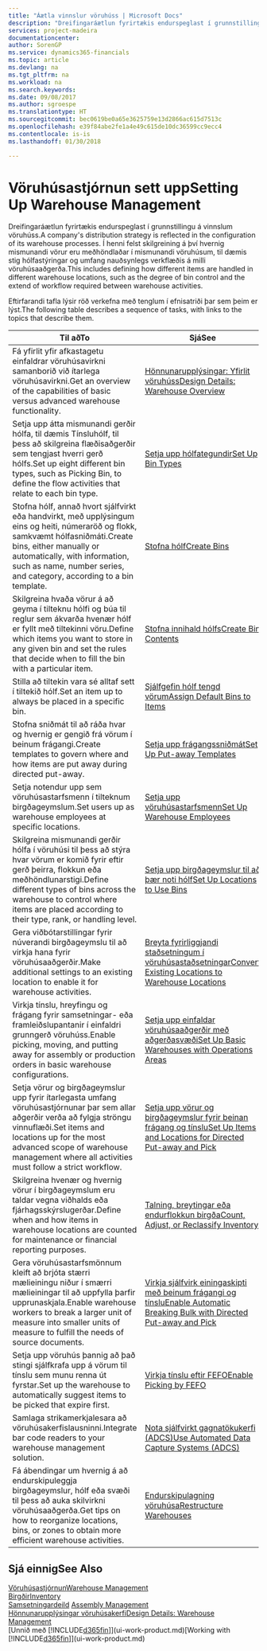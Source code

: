 ```yaml
---
title: "Áætla vinnslur vöruhúss | Microsoft Docs"
description: "Dreifingaráætlun fyrirtækis endurspeglast í grunnstillingu á vinnslum vöruhúss. Í henni felst skilgreining á því hvernig mismunandi vörur eru meðhöndlaðar í mismunandi vöruhúsum, til dæmis stig hólfastýringar og umfang nauðsynlegs verkflæðis á milli vöruhúsaaðgerða."
services: project-madeira
documentationcenter: 
author: SorenGP
ms.service: dynamics365-financials
ms.topic: article
ms.devlang: na
ms.tgt_pltfrm: na
ms.workload: na
ms.search.keywords: 
ms.date: 09/08/2017
ms.author: sgroespe
ms.translationtype: HT
ms.sourcegitcommit: bec0619be0a65e3625759e13d2866ac615d7513c
ms.openlocfilehash: e39f84abe2fe1a4e49c615de10dc36599cc9ecc4
ms.contentlocale: is-is
ms.lasthandoff: 01/30/2018

---
```

# <a name="setting-up-warehouse-management"></a><span data-ttu-id="20c8b-104">Vöruhúsastjórnun sett upp</span><span class="sxs-lookup"><span data-stu-id="20c8b-104">Setting Up Warehouse Management</span></span>
<span data-ttu-id="20c8b-105">Dreifingaráætlun fyrirtækis endurspeglast í grunnstillingu á vinnslum vöruhúss.</span><span class="sxs-lookup"><span data-stu-id="20c8b-105">A company's distribution strategy is reflected in the configuration of its warehouse processes.</span></span> <span data-ttu-id="20c8b-106">Í henni felst skilgreining á því hvernig mismunandi vörur eru meðhöndlaðar í mismunandi vöruhúsum, til dæmis stig hólfastýringar og umfang nauðsynlegs verkflæðis á milli vöruhúsaaðgerða.</span><span class="sxs-lookup"><span data-stu-id="20c8b-106">This includes defining how different items are handled in different warehouse locations, such as the degree of bin control and the extend of workflow required between warehouse activities.</span></span>  

 <span data-ttu-id="20c8b-107">Eftirfarandi tafla lýsir röð verkefna með tenglum í efnisatriði þar sem þeim er lýst.</span><span class="sxs-lookup"><span data-stu-id="20c8b-107">The following table describes a sequence of tasks, with links to the topics that describe them.</span></span>   

|<span data-ttu-id="20c8b-108">**Til að**</span><span class="sxs-lookup"><span data-stu-id="20c8b-108">**To**</span></span>|<span data-ttu-id="20c8b-109">**Sjá**</span><span class="sxs-lookup"><span data-stu-id="20c8b-109">**See**</span></span>|  
|------------|-------------|  
|<span data-ttu-id="20c8b-110">Fá yfirlit yfir afkastagetu einfaldrar vöruhúsavirkni samanborið við ítarlega vöruhúsavirkni.</span><span class="sxs-lookup"><span data-stu-id="20c8b-110">Get an overview of the capabilities of basic versus advanced warehouse functionality.</span></span>|[<span data-ttu-id="20c8b-111">Hönnunarupplýsingar: Yfirlit vöruhúss</span><span class="sxs-lookup"><span data-stu-id="20c8b-111">Design Details: Warehouse Overview</span></span>](design-details-warehouse-overview.md)|  
|<span data-ttu-id="20c8b-112">Setja upp átta mismunandi gerðir hólfa, til dæmis Tínsluhólf, til þess að skilgreina flæðisaðgerðir sem tengjast hverri gerð hólfs.</span><span class="sxs-lookup"><span data-stu-id="20c8b-112">Set up eight different bin types, such as Picking Bin, to define the flow activities that relate to each bin type.</span></span>|[<span data-ttu-id="20c8b-113">Setja upp hólfategundir</span><span class="sxs-lookup"><span data-stu-id="20c8b-113">Set Up Bin Types</span></span>](warehouse-how-to-set-up-bin-types.md)|  
|<span data-ttu-id="20c8b-114">Stofna hólf, annað hvort sjálfvirkt eða handvirkt, með upplýsingum eins og heiti, númeraröð og flokk, samkvæmt hólfasniðmáti.</span><span class="sxs-lookup"><span data-stu-id="20c8b-114">Create bins, either manually or automatically, with information, such as name, number series, and category, according to a bin template.</span></span>|[<span data-ttu-id="20c8b-115">Stofna hólf</span><span class="sxs-lookup"><span data-stu-id="20c8b-115">Create Bins</span></span>](warehouse-how-to-create-individual-bins.md)|  
|<span data-ttu-id="20c8b-116">Skilgreina hvaða vörur á að geyma í tilteknu hólfi og búa til reglur sem ákvarða hvenær hólf er fyllt með tiltekinni vöru.</span><span class="sxs-lookup"><span data-stu-id="20c8b-116">Define which items you want to store in any given bin and set the rules that decide when to fill the bin with a particular item.</span></span>|[<span data-ttu-id="20c8b-117">Stofna innihald hólfs</span><span class="sxs-lookup"><span data-stu-id="20c8b-117">Create Bin Contents</span></span>](warehouse-how-to-set-up-bin-contents.md)|  
|<span data-ttu-id="20c8b-118">Stilla að tiltekin vara sé alltaf sett í tiltekið hólf.</span><span class="sxs-lookup"><span data-stu-id="20c8b-118">Set an item up to always be placed in a specific bin.</span></span>|[<span data-ttu-id="20c8b-119">Sjálfgefin hólf tengd vörum</span><span class="sxs-lookup"><span data-stu-id="20c8b-119">Assign Default Bins to Items</span></span>](warehouse-how-to-assign-default-bins-to-items.md)|
|<span data-ttu-id="20c8b-120">Stofna sniðmát til að ráða hvar og hvernig er gengið frá vörum í beinum frágangi.</span><span class="sxs-lookup"><span data-stu-id="20c8b-120">Create templates to govern where and how items are put away during directed put-away.</span></span>|[<span data-ttu-id="20c8b-121">Setja upp frágangssniðmát</span><span class="sxs-lookup"><span data-stu-id="20c8b-121">Set Up Put-away Templates</span></span>](warehouse-how-to-set-up-put-away-templates.md)|
|<span data-ttu-id="20c8b-122">Setja notendur upp sem vöruhúsastarfsmenn í tilteknum birgðageymslum.</span><span class="sxs-lookup"><span data-stu-id="20c8b-122">Set users up as warehouse employees at specific locations.</span></span>|[<span data-ttu-id="20c8b-123">Setja upp vöruhúsastarfsmenn</span><span class="sxs-lookup"><span data-stu-id="20c8b-123">Set Up Warehouse Employees</span></span>](warehouse-how-to-set-up-warehouse-employees.md)|
|<span data-ttu-id="20c8b-124">Skilgreina mismunandi gerðir hólfa í vöruhúsi til þess að stýra hvar vörum er komið fyrir eftir gerð þeirra, flokkun eða meðhöndlunarstigi.</span><span class="sxs-lookup"><span data-stu-id="20c8b-124">Define different types of bins across the warehouse to control where items are placed according to their type, rank, or handling level.</span></span>|[<span data-ttu-id="20c8b-125">Setja upp birgðageymslur til að þær noti hólf</span><span class="sxs-lookup"><span data-stu-id="20c8b-125">Set Up Locations to Use Bins</span></span>](warehouse-how-to-set-up-locations-to-use-bins.md)|
|<span data-ttu-id="20c8b-126">Gera viðbótarstillingar fyrir núverandi birgðageymslu til að virkja hana fyrir vöruhúsaaðgerðir.</span><span class="sxs-lookup"><span data-stu-id="20c8b-126">Make additional settings to an existing location to enable it for warehouse activities.</span></span>|[<span data-ttu-id="20c8b-127">Breyta fyrirliggjandi staðsetningum í vöruhúsastaðsetningar</span><span class="sxs-lookup"><span data-stu-id="20c8b-127">Convert Existing Locations to Warehouse Locations</span></span>](warehouse-how-to-convert-existing-locations-to-warehouse-locations.md)|
|<span data-ttu-id="20c8b-128">Virkja tínslu, hreyfingu og frágang fyrir samsetningar- eða framleiðslupantanir í einfaldri grunngerð vöruhúss.</span><span class="sxs-lookup"><span data-stu-id="20c8b-128">Enable picking, moving, and putting away for assembly or production orders in basic warehouse configurations.</span></span>|[<span data-ttu-id="20c8b-129">Setja upp einfaldar vöruhúsaaðgerðir með aðgerðasvæði</span><span class="sxs-lookup"><span data-stu-id="20c8b-129">Set Up Basic Warehouses with Operations Areas</span></span>](warehouse-how-to-set-up-basic-warehouses-with-operations-areas.md)|  
|<span data-ttu-id="20c8b-130">Setja vörur og birgðageymslur upp fyrir ítarlegasta umfang vöruhúsastjórnunar þar sem allar aðgerðir verða að fylgja ströngu vinnuflæði.</span><span class="sxs-lookup"><span data-stu-id="20c8b-130">Set items and locations up for the most advanced scope of warehouse management where all activities must follow a strict workflow.</span></span>|[<span data-ttu-id="20c8b-131">Setja upp vörur og birgðageymslur fyrir beinan frágang og tínslu</span><span class="sxs-lookup"><span data-stu-id="20c8b-131">Set Up Items and Locations for Directed Put-away and Pick</span></span>](warehouse-how-to-set-up-items-for-directed-put-away-and-pick.md)|  
|<span data-ttu-id="20c8b-132">Skilgreina hvenær og hvernig vörur í birgðageymslum eru taldar vegna viðhalds eða fjárhagsskýrslugerðar.</span><span class="sxs-lookup"><span data-stu-id="20c8b-132">Define when and how items in warehouse locations are counted for maintenance or financial reporting purposes.</span></span>|[<span data-ttu-id="20c8b-133">Talning, breytingar eða endurflokkun birgða</span><span class="sxs-lookup"><span data-stu-id="20c8b-133">Count, Adjust, or Reclassify Inventory</span></span>](inventory-how-count-adjust-reclassify.md)|
|<span data-ttu-id="20c8b-134">Gera vöruhúsastarfsmönnum kleift að brjóta stærri mælieiningu niður í smærri mælieiningar til að uppfylla þarfir upprunaskjala.</span><span class="sxs-lookup"><span data-stu-id="20c8b-134">Enable warehouse workers to break a larger unit of measure into smaller units of measure to fulfill the needs of source documents.</span></span>|[<span data-ttu-id="20c8b-135">Virkja sjálfvirk einingaskipti með beinum frágangi og tínslu</span><span class="sxs-lookup"><span data-stu-id="20c8b-135">Enable Automatic Breaking Bulk with Directed Put-away and Pick</span></span>](warehouse-enable-automatic-breaking-bulk-with-directed-put-away-and-pick.md)|  
|<span data-ttu-id="20c8b-136">Setja upp vöruhús þannig að það stingi sjálfkrafa upp á vörum til tínslu sem munu renna út fyrstar.</span><span class="sxs-lookup"><span data-stu-id="20c8b-136">Set up the warehouse to automatically suggest items to be picked that expire first.</span></span>|[<span data-ttu-id="20c8b-137">Virkja tínslu eftir FEFO</span><span class="sxs-lookup"><span data-stu-id="20c8b-137">Enable Picking by FEFO</span></span>](warehouse-picking-by-fefo.md)|
|<span data-ttu-id="20c8b-138">Samlaga strikamerkjalesara að vöruhúsakerfislausninni.</span><span class="sxs-lookup"><span data-stu-id="20c8b-138">Integrate bar code readers to your warehouse management solution.</span></span>|[<span data-ttu-id="20c8b-139">Nota sjálfvirkt gagnatökukerfi (ADCS)</span><span class="sxs-lookup"><span data-stu-id="20c8b-139">Use Automated Data Capture Systems (ADCS)</span></span>](warehouse-use-automated-data-capture-systems-adcs.md)|  
|<span data-ttu-id="20c8b-140">Fá ábendingar um hvernig á að endurskipuleggja birgðageymslur, hólf eða svæði til þess að auka skilvirkni vöruhúsaaðgerða.</span><span class="sxs-lookup"><span data-stu-id="20c8b-140">Get tips on how to reorganize locations, bins, or zones to obtain more efficient warehouse activities.</span></span>|[<span data-ttu-id="20c8b-141">Endurskipulagning vöruhúsa</span><span class="sxs-lookup"><span data-stu-id="20c8b-141">Restructure Warehouses</span></span>](warehouse-how-to-restructure-warehouses.md)|  

## <a name="see-also"></a><span data-ttu-id="20c8b-142">Sjá einnig</span><span class="sxs-lookup"><span data-stu-id="20c8b-142">See Also</span></span>  
[<span data-ttu-id="20c8b-143">Vöruhúsastjórnun</span><span class="sxs-lookup"><span data-stu-id="20c8b-143">Warehouse Management</span></span>](warehouse-manage-warehouse.md)  
[<span data-ttu-id="20c8b-144">Birgðir</span><span class="sxs-lookup"><span data-stu-id="20c8b-144">Inventory</span></span>](inventory-manage-inventory.md)  
<span data-ttu-id="20c8b-145">[Samsetningardeild](assembly-assemble-items.md)  </span><span class="sxs-lookup"><span data-stu-id="20c8b-145">[Assembly Management](assembly-assemble-items.md)  </span></span>  
[<span data-ttu-id="20c8b-146">Hönnunarupplýsingar vöruhúsakerfi</span><span class="sxs-lookup"><span data-stu-id="20c8b-146">Design Details: Warehouse Management</span></span>](design-details-warehouse-management.md)  
<span data-ttu-id="20c8b-147">[Unnið með [!INCLUDE[d365fin](includes/d365fin_md.md)]](ui-work-product.md)</span><span class="sxs-lookup"><span data-stu-id="20c8b-147">[Working with [!INCLUDE[d365fin](includes/d365fin_md.md)]](ui-work-product.md)</span></span>


